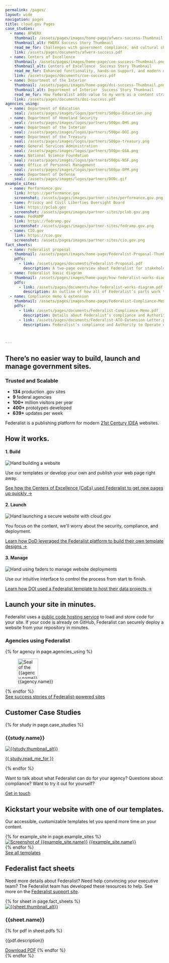```yaml
---
permalink: /pages/
layout: wide
navigation: pages
title: cloud.gov Pages
case_studies:
  - name: AFWERX
    thumbnail: /assets/pages/images/home-page/afwerx-success-Thumbnail.png
    thumbnail_alt: FWERX Success Story Thumbnail
    read_me_for: Challenges with government compliance, and cultural challenges switching to Cloud solutions
    link: /assets/pages/documents/afwerx-success.pdf
  - name: Centers of Excellence
    thumbnail: /assets/pages/images/home-page/coe-success-Thumbnail.png
    thumbnail_alt: Centers of Excellence  Success Story Thumbnail
    read_me_for: Enhanced functionality, hands-on support, and modern design
    link: /assets/pages/documents/coe-success.pdf
  - name: Department of the Interior
    thumbnail: /assets/pages/images/home-page/doi-success-Thumbnail.png
    thumbnail_alt: Department of Interior  Success Story Thumbnail
    read_me_for: How Federalist adds value to my work as a content strategist
    link: /assets/pages/documents/doi-success.pdf
agencies_using:
  - name: Department of Education
    seal: /assets/pages/images/logos/partners/500px-Education.png
  - name: Department of Homeland Security
    seal: /assets/pages/images/logos/partners/500px-DHS.png
  - name: Department of the Interior
    seal: /assets/pages/images/logos/partners/500px-DOI.png
  - name: Department of the Treasury
    seal: /assets/pages/images/logos/partners/500px-treasury.png
  - name: General Services Administration
    seal: /assets/pages/images/logos/partners/500px-GSA.png
  - name: National Science Foundation
    seal: /assets/pages/images/logos/partners/500px-NSF.png
  - name: Office of Personnel Management
    seal: /assets/pages/images/logos/partners/500px-OPM.png
  - name: Department of Defense
    seal: /assets/pages/images/logos/partners/DODc.gif
example_sites:
  - name: Performance.gov
    link: https://performance.gov
    screenshot: /assets/pages/images/partner-sites/performance.gov.png
  - name: Privacy and Civil Liberties Oversight Board
    link: https://pclob.gov
    screenshot: /assets/pages/images/partner-sites/pclob.gov.png
  - name: FedRAMP
    link: https://fedramp.gov
    screenshot: /assets/pages/images/partner-sites/fedramp.gov.png
  - name: CIO.gov
    link: https://cio.gov
    screenshot: /assets/pages/images/partner-sites/cio.gov.png
fact_sheets:
  - name: Federalist proposal
    thumbnail: /assets/pages/images/home-page/Federalist-Proposal-Thumbnail.png
    pdfs:
      - link: /assets/pages/documents/Federalist-Proposal.pdf
        description: A two-page overview about Federalist for stakeholder briefings
  - name: Federalist basic diagram
    thumbnail: /assets/pages/images/home-page/how-federalist-works-diagram-Thumbnail.jpg
    pdfs:
      - link: /assets/pages/documents/how-federalist-works-diagram.pdf
        description: An outline of how all of Federalist’s parts work together.
  - name: Compliance memo & extension
    thumbnail: /assets/pages/images/home-page/Federalist-Compliance-Memo-Thumbnail.jpg
    pdfs:
      - link: /assets/pages/documents/Federalist-Compliance-Memo.pdf
        description: Details about Federalist’s compliance and Authority to Operate.
      - link: /assets/pages/documents/Federalist-ATO-Extension-Letter.pdf
        description: Federalist’s compliance and Authority to Operate extension



---
```


<section class="usa-section">
  <div class="grid-container maxw-desktop site-welcome">
    <div class="grid-row grid-gap">
    <div class="tablet:grid-col-7">
      <h1>There’s no easier way to build, launch and manage government sites.</h1>
    </div>
    <div class="tablet:grid-col-4 tablet:grid-offset-1 usa-prose margin-top-5">
        <h3>Trusted and Scalable</h3>
        <ul class="margin-left-1">
          <li class=""><b>134</b> production .gov sites</li>
          <li class=""><b>9</b> federal agencies</li>
          <li class=""><b>100+</b> million visitors per year</li>
          <li class=""><b>400+</b> prototypes developed</li>
          <li class=""><b>639+</b> updates per week</li>
        </ul>
    </div>
    </div>
    <div class="grid-row grid-gap">
      <p class="usa-intro">
        Federalist is a publishing platform for modern <a href="{{site.baseurl}}{% link _pages/pages/documentation/21st-century-idea.md %}">21st Century IDEA</a> websites.
      </p>
    </div>
  </div>
</section>

<section class="usa-graphic-list usa-section usa-section--dark">
<div class="grid-container maxw-desktop">
  <a name="How it works"></a>
  <div class="grid-row grid-gap">
    <h2>How it works.</h2>
  </div>
  <div class="grid-row">
    <div class="grid-col-4 padding-3">
      <h4 class="text-uppercase">1. Build</h4>
      <img src="{{site.baseurl}}/assets/pages/images/build.png" alt="Hand building a website">
      <p>Use our templates or develop your own and publish your web page right away.</p>
      <a class="font-body-3xs line-height-sans-1" href="{{site.baseurl}}/assets/pages/documents/coe-success.pdf">See how the Centers of Excellence (CoEs) used Federalist to get new pages up <span class="text-no-wrap">quickly →</span></a>
    </div> 
    <div class="grid-col-4 padding-3">
      <h4 class="text-uppercase">2. Launch</h4>
      <img src="{{site.baseurl}}/assets/pages/images/launch.png" alt="Hand launching a secure website with cloud.gov">
      <p>You focus on the content, we'll worry about the security, compliance, and deployment.</p>
      <a class="font-body-3xs line-height-sans-1" href="{{site.baseurl}}/assets/pages/documents/afwerx-success.pdf">Learn how DoD leveraged the Federalist platform to build their own template <span class="text-no-wrap">designs →</span></a>
    </div> 
    <div class="grid-col-4 padding-3">
      <h4 class="text-uppercase">3. Manage</h4>
      <img src="{{site.baseurl}}/assets/pages/images/manage.png" alt="Hand using faders to manage website deployments">
      <p>Use our intuitive interface to control the process from start to finish.</p>
      <a class="font-body-3xs line-height-sans-1" href="{{site.baseurl}}/assets/pages/documents/doi-success.pdf">Learn how DOI used a Federalist template to host their data <span class="text-no-wrap">projects →</span></a>
    </div> 
  </div>
  </div>
</section>

<section class="usa-section margin-y-8">
  <div class="grid-container maxw-desktop usa-prose">
      <h2>Launch your site in minutes.</h2>
      <a name="Customers"></a>
      <p>
        Federalist uses a <a href="https://github.com/">public code hosting service</a> to load and store code for your site. If your code is already on GitHub, Federalist can securely deploy a website from your repository in minutes.
      </p>
      <h3>Agencies using Federalist</h3>
    <div class="grid-row grid-gap margin-bottom-3">
      {% for agency in page.agencies_using %}
      <div class="tablet:grid-col-3 text-center">
        <figure class="margin-0 padding-2">
          <img src="{{site.baseurl}}{{agency.seal}}" alt="Seal of the {{agency.name}}" height="64" width="64">
          <figcaption>{{agency.name}}</figcaption>
        </figure>
      </div>
      {% endfor %}
    </div>
    <a class="cg-arrow" href="{{site.baseurl}}/pages/success-stories/">See success stories of Federalist-powered sites</a>
  </div>
</section>

<section class="usa-section margin-y-8">
  <div class="grid-container maxw-desktop">
    <h2>Customer Case Studies</h2>
    <a name="Case Studies"></a>
    <div class="grid-row grid-gap-lg">
      {% for study in page.case_studies %}
      <div class="tablet:grid-col-4 bar-top">
          <h3>{{study.name}}</h3>
          <a class="display-block border-1px border-base-lighter margin-y-2" href="{{site.base_url}}{{study.link}}"><img class="display-block" src="{{site.baseurl}}{{study.thumbnail}}" alt="{{study.thumbnail_alt}}"></a>
          <p>
            <a href="{{site.base_url}}{{study.link}}">{{ study.read_me_for }}</a>
          </p>
      </div>
      {% endfor %}
    </div>
  </div>
</section>

<section class="usa-section bg-accent-warm-light">
  <div class="grid-container maxw-desktop">
    <div class="grid-row">
      <div class="tablet:grid-col">
        <p class="usa-intro tablet:grid-col-10">
          Want to talk about what Federalist can do for your agency? Questions about compliance? Want to try it out for yourself?
        </p>
        <p><a class="usa-button usa-button--big" href="{{site.baseurl}}/pages/contact/">Get in touch</a></p>
      </div>
    </div>
  </div>
</section>

<section class="usa-section margin-y-8">
  <div class="grid-container maxw-desktop usa-prose">
    <div class="grid-row">
      <h2>Kickstart your website with one of our templates.</h2>
      <p>
        Our accessible, customizable templates let you spend more time on your content.
      </p>
    </div>
    <div class="grid-row grid-gap margin-bottom-2">
    {% for example_site in page.example_sites %}
      <div class="tablet:grid-col-6 padding-2 text-center">
        <a class="border border-base-lighter display-block margin-bottom-1" href="{{example_site.link}}"><img class="display-block" src="{{site.base_url}}{{example_site.screenshot}}" alt="Screenshot of {{example_site.name}}"></a>
        <a href="{{example_site.link}}">{{example_site.name}}</a>
      </div>
    {% endfor %}
    </div>
    <div class="grid-row">
      <a class="cg-arrow" href="{{site.baseurl}}/pages/documentation/templates/">See all templates</a>
    </div>
  </div>
</section>

<section class="usa-section margin-y-8">
  <div class="grid-container maxw-desktop usa-prose">  
    <div class="grid-row">
      <h2>Federalist fact sheets</h2>
      <p>
        Need more details about Federalist? Need help convincing your executive team? The Federalist team has developed these resources to help. See more on the <a href="{{site.baseurl}}/pages/documentation/">Federalist support site</a>.
      </p>
    </div>
    <div class="grid-row grid-gap">
      {% for sheet in page.fact_sheets %}
      <div class="tablet:grid-col-4 bar-top">
        <div class="padding-2">
          <a href="{{site.base_url}}{{sheet.pdfs[0].link}}" class="display-block margin-bottom-2"><img class="border border-base-lighter display-block" src="{{site.baseurl}}{{sheet.thumbnail}}" alt="{{sheet.thumbnail_alt}}"></a>
          <h3>{{sheet.name}}</h3>
          {% for pdf in sheet.pdfs %}
          <p>
            {{pdf.description}}
          </p>
          <a class="cg-arrow" href="{{site.baseurl}}{{pdf.link}}">Download PDF</a>
          {% endfor %}
        </div>
      </div>
      {% endfor %}
    </div>
  </div>
</section>